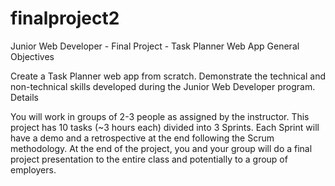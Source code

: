 # finalproject2

Junior Web Developer - Final Project - Task Planner Web App
General Objectives

Create a Task Planner web app from scratch.
Demonstrate the technical and non-technical skills developed during the Junior Web Developer program.
Details

You will work in groups of 2-3 people as assigned by the instructor.
This project has 10 tasks (~3 hours each) divided into 3 Sprints.
Each Sprint will have a demo and a retrospective at the end following the Scrum methodology.
At the end of the project, you and your group will do a final project presentation to the entire class and potentially to a group of employers.
